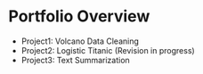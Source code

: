 # Portfolio Overview

- Project1: Volcano Data Cleaning
- Project2: Logistic Titanic (Revision in progress)
- Project3: Text Summarization
